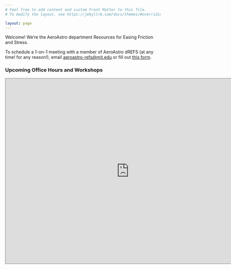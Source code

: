 ```yaml
---
# Feel free to add content and custom Front Matter to this file.
# To modify the layout, see https://jekyllrb.com/docs/themes/#overriding-theme-defaults

layout: page 
---
```

Welcome! We’re the AeroAstro department Resources for Easing Friction and Stress.

To schedule a 1-on-1 meeting with a member of AeroAstro dREFS (at any time! for any reason!), email [aeroastro-refs@mit.edu](mailto:aeroastro-refs@mit.edu) or fill out [this form](https://docs.google.com/forms/d/e/1FAIpQLSesCSR3bdqeOd1AbBgcE8uPyflexr_Cy94xwv1xPBxR8SnjJg/viewform).

### Upcoming Office Hours and Workshops
<iframe src="https://calendar.google.com/calendar/embed?height=600&wkst=1&bgcolor=%23ffffff&ctz=America%2FNew_York&src=ZWMyZGYyMzBkMGIyOGUwOGEwNzkzYmNmYWUxYTlkYTdmM2QzNjk5N2U4MmUxZGEwMjA0OTUwNGY2OGM5MGVhZUBncm91cC5jYWxlbmRhci5nb29nbGUuY29t&color=%23616161" style="border:solid 1px #777" width="800" height="600" frameborder="0" scrolling="no"></iframe>
